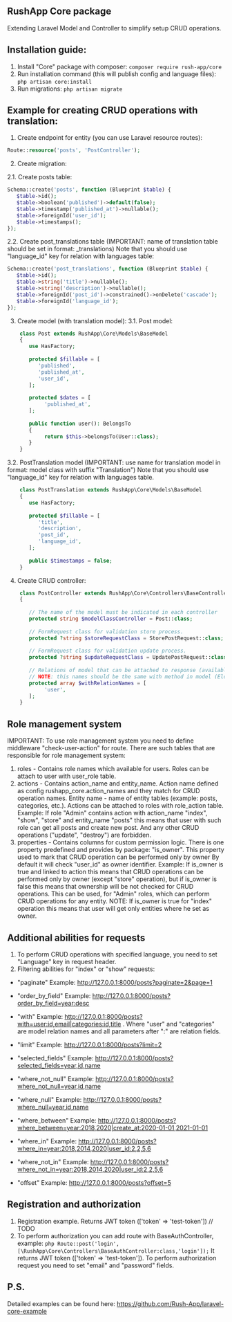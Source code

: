 ## RushApp Core package
Extending Laravel Model and Controller to simplify setup CRUD operations.

## Installation guide:
1. Install "Core" package with composer:
   ```composer require rush-app/core```
2. Run installation command (this will publish config and language files):
   ```php artisan core:install```
3. Run migrations:
   ```php artisan migrate```


## Example for creating CRUD operations with translation:
1. Create endpoint for entity (you can use Laravel resource routes):
```php
Route::resource('posts', 'PostController');
```
2. Create migration:

2.1. Create posts table:
```php
Schema::create('posts', function (Blueprint $table) {
   $table->id();
   $table->boolean('published')->default(false);
   $table->timestamp('published_at')->nullable();
   $table->foreignId('user_id');
   $table->timestamps();
});
```
2.2. Create post_translations table (IMPORTANT: name of translation table should be set in format: <entity name in singular form>_translations)
Note that you should use "language_id" key for relation with languages table:
```php
Schema::create('post_translations', function (Blueprint $table) {
   $table->id();
   $table->string('title')->nullable();
   $table->string('description')->nullable();
   $table->foreignId('post_id')->constrained()->onDelete('cascade');
   $table->foreignId('language_id');
});
```
3. Create model (with translation model):
   3.1. Post model:
```php
    class Post extends RushApp\Core\Models\BaseModel
    {
       use HasFactory;
   
       protected $fillable = [
          'published',
          'published_at',
          'user_id',
       ];
   
       protected $dates = [
            'published_at',
       ];
   
       public function user(): BelongsTo
       {
            return $this->belongsTo(User::class);
       }
    }
```
3.2. PostTranslation model (IMPORTANT: use name for translation model in format: model class with suffix "Translation")
Note that you should use "language_id" key for relation with languages table.
```php
    class PostTranslation extends RushApp\Core\Models\BaseModel
    {
       use HasFactory;
   
       protected $fillable = [
          'title',
          'description',
          'post_id',
          'language_id',
       ];
   
       public $timestamps = false;
    }
```
4. Create CRUD controller:
```php
    class PostController extends RushApp\Core\Controllers\BaseController
    {
   
       // The name of the model must be indicated in each controller
       protected string $modelClassController = Post::class;
   
       // FormRequest class for validation store process.
       protected ?string $storeRequestClass = StorePostRequest::class;
   
       // FormRequest class for validation update process.
       protected ?string $updateRequestClass = UpdatePostRequest::class;
   
       // Relations of model that can be attached to response (available for 'index' and 'show' method).
       // NOTE: this names should be the same with method in model (Eloquent relations).
       protected array $withRelationNames = [
            'user',
       ];
    }
```

## Role management system
 IMPORTANT: To use role management system you need to define middleware "check-user-action" for route.
 There are such tables that are responsible for role management system:
 1. roles - Contains role names which available for users. Roles can be attach to user with user_role table.
 2. actions - Contains action_name and entity_name. Action name defined as config rushapp_core.action_names
 and they match for CRUD operation names. Entity name - name of entity tables (example: posts, categories, etc.).
 Actions can be attached to roles with role_action table.
 Example:
 If role "Admin" contains action with action_name "index", "show", "store" and entity_name "posts" this means that user with
 such role can get all posts and create new post. And any other CRUD operations ("update", "destroy") are forbidden.
 3. properties - Contains columns for custom permission logic.
 There is one property predefined and provides by package: "is_owner". This property used to mark that CRUD operation can be performed only by owner
 By default it will check "user_id" as owner identifier.
 Example: If is_owner is true and linked to action this means that CRUD operations can be performed only by owner (except "store" operation),
 but if is_owner is false this means that ownership will be not checked for CRUD operations. This can be used, for "Admin" roles, which can
 perform CRUD operations for any entity.
 NOTE: If is_owner is true for "index" operation this means that user will get only entities where he set as owner.

## Additional abilities for requests
 1. To perform CRUD operations with specified language, you need to set "Language" key in request header.
 2. Filtering abilities for "index" or "show" requests:
 
 - "paginate" Example: http://127.0.0.1:8000/posts?paginate=2&page=1

 - "order_by_field" Example: http://127.0.0.1:8000/posts?order_by_field=year:desc
 
 - "with" Example: http://127.0.0.1:8000/posts?with=user:id,email|categories:id,title . 
     Where "user" and "categories" are model relation names and all parameters after ":" are relation fields.

 - "limit" Example: http://127.0.0.1:8000/posts?limit=2

 - "selected_fields" Example: http://127.0.0.1:8000/posts?selected_fields=year,id,name

 - "where_not_null" Example: http://127.0.0.1:8000/posts?where_not_null=year,id,name

 - "where_null" Example: http://127.0.0.1:8000/posts?where_null=year,id,name

 - "where_between" Example: http://127.0.0.1:8000/posts?where_between=year:2018,2020|create_at:2020-01-01,2021-01-01

 - "where_in" Example: http://127.0.0.1:8000/posts?where_in=year:2018,2014,2020|user_id:2,2,5,6

 - "where_not_in" Example: http://127.0.0.1:8000/posts?where_not_in=year:2018,2014,2020|user_id:2,2,5,6

 - "offset" Example: http://127.0.0.1:8000/posts?offset=5

## Registration and authorization
 1. Registration example. Returns JWT token (['token' => 'test-token'])
 // TODO
 2. To perform authorization you can add route with BaseAuthController, example:
 ```php Route::post('login', [\RushApp\Core\Controllers\BaseAuthController:class,'login']);```
 It returns JWT token (['token' => 'test-token']). To perform authorization request you need to set "email" and "password" fields.

## P.S.
Detailed examples can be found here: https://github.com/Rush-App/laravel-core-example
